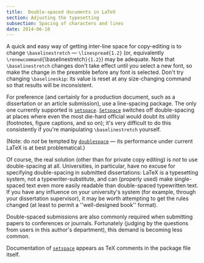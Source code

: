 ```yaml
---
title:  Double-spaced documents in LaTeX
section: Adjusting the typesetting
subsection: Spacing of characters and lines
date: 2014-06-10
---
```


A quick and easy way of getting inter-line space for copy-editing is
to change `\baselinestretch`&nbsp;&mdash; `\linespread{1.2}` (or,
equivalently `\renewcommand{`\baselinestretch`}{1.2}`) may
be adequate.  Note that `\baselinestretch` changes don't take
effect until you select a new font, so make the change in the preamble
before any font is selected.  Don't try changing `\baselineskip`:
its value is reset at any size-changing command so that results will
be inconsistent.

For preference (and certainly for a production document, such as a
dissertation or an article submission), use a line-spacing package.
The only one currently supported is [`setspace`](https://ctan.org/pkg/setspace).
[`Setspace`](https://ctan.org/pkg/Setspace) switches off double-spacing at places where even
the most die-hard official would doubt its utility (footnotes, figure
captions, and so on); it's very difficult to do this consistently if
you're manipulating `\baselinestretch` yourself.

(Note: do _not_ be tempted by [`doublespace`](https://ctan.org/pkg/doublespace)&nbsp;&mdash; its
performance under current LaTeX is at best problematical.)

Of course, the real solution (other than for private copy editing) is
_not_ to use double-spacing at all.  Universities, in particular,
have no excuse for specifying double-spacing in submitted
dissertations: LaTeX is a typesetting system, not a
typewriter-substitute, and can (properly used) make single-spaced text
even more easily readable than double-spaced typewritten text.  If you
have any influence on your university's system (for example, through
your dissertation supervisor), it may be worth attempting to get the
rules changed (at least to permit a ''well-designed book'' format).

Double-spaced submissions are also commonly required when submitting
papers to conferences or journals.  Fortunately (judging by the
questions from users in this author's department), this demand is
becoming less common.

Documentation of [`setspace`](https://ctan.org/pkg/setspace) appears as TeX comments in the
package file itself.

